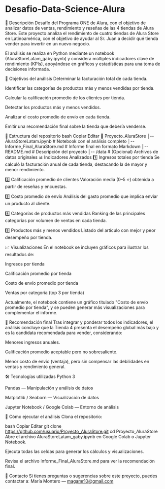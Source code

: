 # Desafio-Data-Science-Alura

📌 Descripción
Desafío del Programa ONE de Alura, con el objetivo de analizar datos de ventas, rendimiento y reseñas de las 4 tiendas de Alura Store.
Este proyecto analiza el rendimiento de cuatro tiendas de Alura Store en Latinoamérica, con el objetivo de ayudar al Sr. Juan a decidir qué tienda vender para invertir en un nuevo negocio.

El análisis se realiza en Python mediante un notebook (AluraStoreLatam_gaby.ipynb) y considera múltiples indicadores clave de rendimiento (KPIs), apoyándose en gráficos y estadísticas para una toma de decisiones informada.

🎯 Objetivos del análisis
Determinar la facturación total de cada tienda.

Identificar las categorías de productos más y menos vendidas por tienda.

Calcular la calificación promedio de los clientes por tienda.

Detectar los productos más y menos vendidos.

Analizar el costo promedio de envío en cada tienda.

Emitir una recomendación final sobre la tienda que debería venderse.

📂 Estructura del repositorio
bash
Copiar
Editar
📁 Proyecto_AluraStore
│-- AluraStoreLatam.ipynb   # Notebook con el análisis completo
│-- Informe_Final_AluraStore.md  # Informe final en formato Markdown
│-- README.md                    # Descripción del proyecto
│-- /data                        # (Opcional) Archivos de datos originales
📊 Indicadores Analizados
1️⃣ Ingresos totales por tienda
Se calculó la facturación anual de cada tienda, destacando la de mayor y menor rendimiento.

2️⃣ Calificación promedio de clientes
Valoración media (0–5 ⭐) obtenida a partir de reseñas y encuestas.

3️⃣ Costo promedio de envío
Análisis del gasto promedio que implica enviar un producto al cliente.

4️⃣ Categorías de productos más vendidas
Ranking de las principales categorías por volumen de ventas en cada tienda.

5️⃣ Productos más y menos vendidos
Listado del artículo con mejor y peor desempeño por tienda.

📈 Visualizaciones
En el notebook se incluyen gráficos para ilustrar los resultados de:

Ingresos por tienda

Calificación promedio por tienda

Costo de envío promedio por tienda

Ventas por categoría (top 3 por tienda)

Actualmente, el notebook contiene un gráfico titulado "Costo de envío promedio por tienda", y se pueden generar más visualizaciones para complementar el informe.

📝 Recomendación final
Tras integrar y ponderar todos los indicadores, el análisis concluye que la Tienda 4 presenta el desempeño global más bajo y es la candidata recomendada para vender, considerando:

Menores ingresos anuales.

Calificación promedio aceptable pero no sobresaliente.

Menor costo de envío (ventaja), pero sin compensar las debilidades en ventas y rendimiento general.

🛠️ Tecnologías utilizadas
Python 3

Pandas — Manipulación y análisis de datos

Matplotlib / Seaborn — Visualización de datos

Jupyter Notebook / Google Colab — Entorno de análisis

🚀 Cómo ejecutar el análisis
Clona el repositorio:

bash
Copiar
Editar
git clone https://github.com/usuario/Proyecto_AluraStore.git
cd Proyecto_AluraStore
Abre el archivo AluraStoreLatam_gaby.ipynb en Google Colab o Jupyter Notebook.

Ejecuta todas las celdas para generar los cálculos y visualizaciones.

Revisa el archivo Informe_Final_AluraStore.md para ver la recomendación final.

📧 Contacto
Si tienes preguntas o sugerencias sobre este proyecto, puedes contactar a:
María Montero — magamr10@gmail.com

